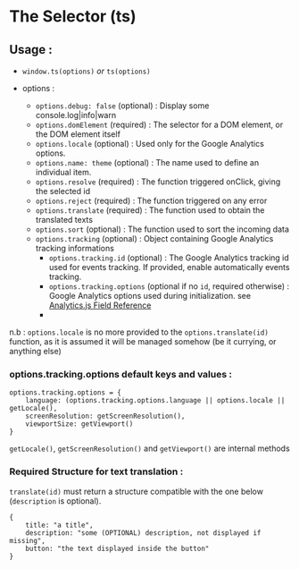 # The Selector (ts)

## Usage :

- ``window.ts(options)`` *or* ``ts(options)``

- options : 
    - ``options.debug: false`` (optional) : Display some console.log|info|warn
    - ``options.domElement`` (required) : The selector for a DOM element, or the DOM element itself
    - ``options.locale`` (optional) : Used only for the Google Analytics options.
    - ``options.name: theme`` (optional) : The name used to define an individual item.
    - ``options.resolve`` (required) : The function triggered onClick, giving the selected id
    - ``options.reject`` (required) : The function triggered on any error
    - ``options.translate`` (required) : The function used to obtain the translated texts
    - ``options.sort`` (optional) : The function used to sort the incoming data
    - ``options.tracking`` (optional) : Object containing Google Analytics tracking informations
        - ``options.tracking.id`` (optional) : The Google Analytics tracking id used for events tracking. If provided, enable automatically events tracking.
        - ``options.tracking.options`` (optional if no `id`, required otherwise) : Google Analytics options used during initialization. see [Analytics.js Field Reference](https://developers.google.com/analytics/devguides/collection/analyticsjs/field-reference)
        - 

n.b : ``options.locale`` is no more provided to the ``options.translate(id)`` function, as it is assumed it will be managed somehow (be it currying, or anything else) 


### options.tracking.options default keys and values : 

```
options.tracking.options = {
    language: (options.tracking.options.language || options.locale || getLocale(),
    screenResolution: getScreenResolution(),
    viewportSize: getViewport()
}
```

``getLocale()``, ``getScreenResolution()`` and ``getViewport()`` are internal methods

### Required Structure for text translation :

``translate(id)`` must return a structure compatible with the one below (``description`` is optional).

```
{
    title: "a title",
    description: "some (OPTIONAL) description, not displayed if missing",
    button: "the text displayed inside the button"
}
```
